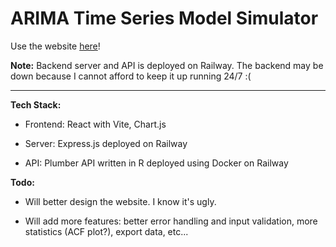 # ARIMA Time Series Model Simulator

Use the website [here](https://zhangwy324.github.io/arima-sim-fe/)!

**Note:** Backend server and API is deployed on Railway. The backend may be down because I cannot afford to keep it up running 24/7 :(

---

**Tech Stack:**

- Frontend: React with Vite, Chart.js

- Server: Express.js deployed on Railway

- API: Plumber API written in R deployed using Docker on Railway


**Todo:** 

- Will better design the website. I know it's ugly. 

- Will add more features: better error handling and input validation, more statistics (ACF plot?), export data, etc...
